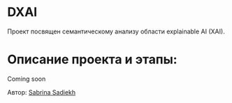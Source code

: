 # DXAI
Проект посвящен семантическому анализу области explainable AI (XAI). 

# Описание проекта и этапы:
Coming soon

Автор: [Sabrina Sadiekh](https://t.me/sabrina_sadiekh)
